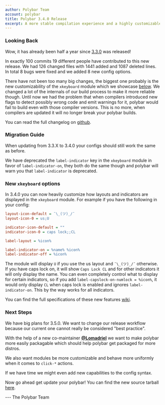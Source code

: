 ```yaml
---
author: Polybar Team
account: polybar
title: Polybar 3.4.0 Release
excerpt: A more stable compilation experience and a highly customizable xkeyboard module
---
```


### Looking Back

Wow, it has already been half a year since 
[3.3.0](https://polybar.github.io/2018/12/23/Release-3.3.0.html) was released!

In exactly 100 commits 19 different people have contributed to this new release.
We had 126 changed files with 1441 added and 1087 deleted lines.
In total 8 bugs were fixed and we added 8 new config options.

There have not been too many big changes, the biggest one probably is the new
customizability of the `xkeyboard` module which we showcase
[below](#new-xkeyboard-options).
We changed a lot of the internals of our build process to make it more reliable
though.
Until now we had the problem that when compilers introduced new flags to detect 
possibly wrong code and emit warnings for it, polybar would fail to build even
with those compiler versions. This is no more, when compilers are updated it
will no longer break your polybar builds.

You can read the full changelog on 
[github](https://github.com/polybar/polybar/releases/tag/3.4.0).

### Migration Guide

When updating from 3.3.X to 3.4.0 your configs should still work the same as
before. 

We have deprecated the `label-indicator` key in the `xkeyboard` module in favor 
of `label-indicator-on`, they both do the same though and polybar will warn you
that `label-indicator` is deprecated.

### New `xkeyboard` options

In 3.4.0 you can now heavily customize how layouts and indicators are 
displayed in the `xkeyboard` module.
For example if you have the following in your config:

``` ini
layout-icon-default = ¯\_(ツ)_/¯
layout-icon-0 = us;U

indicator-icon-default = ""
indicator-icon-0 = caps lock;;CL

label-layout = %icon%

label-indicator-on = %name% %icon%
label-indicator-off = %icon%
```

The module will display `U` if you use the us layout and `¯\_(ツ)_/¯` otherwise.
If you have caps lock on, it will show `Caps Lock CL` and for other 
indicators it will only display the name. You can even completely control what
to display for certain indicators, so if you add 
`label-capslock-on-numlock = %icon%`, it would only display `CL`
when caps lock is enabled and ignores `label-indicator-on`. This by the way 
works for all indicators.

You can find the full specifications of these new features 
[wiki](https://github.com/polybar/polybar/wiki/Module:-xkeyboard).

### Next Steps

We have big plans for 3.5.0. We want to change our release workflow because our
current one cannot really be considered "best practice".

With the help of a new co-maintainer 
[**@Lomadriel**](https://github.com/Lomadriel/) we want to make polybar more
easily packagable which should help polybar get packaged for more distros.

We also want modules be more customizable and behave more uniformly when it
comes to `click-*` actions.

If we have time we might even add new capabilities to the config syntax.

Now go ahead get update your polybar! You can find the new source tarball
[here](https://github.com/polybar/polybar/releases/tag/3.4.0).

--- The Polybar Team
